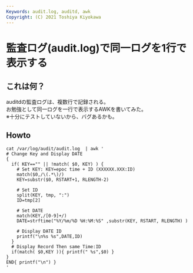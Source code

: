 ```yaml
---
Keywords: audit.log, auditd, awk
Copyright: (C) 2021 Toshiya Kiyokawa
---
```


# 監査ログ(audit.log)で同一ログを1行で表示する

## これは何？
auditdの監査ログは、複数行で記録される。  
お勉強として同一ログを一行で表示するAWKを書いてみた。  
※十分にテストしていないから、バグあるかも。  
## Howto
    cat /var/log/audit/audit.log  | awk '
    # Change Key and Display DATE
    {
      if( KEY=="" || !match( $0, KEY) ) {
        # Set KEY: KEY=epoc time + ID (XXXXXX.XXX:ID)
        match($0,/\(.*\)/)
        KEY=substr($0, RSTART+1, RLENGTH-2)
        
        # Set ID
        split(KEY, tmp, ":")
        ID=tmp[2]
        
        # Set DATE
        match(KEY,/[0-9]+/)
        DATE=strftime("%Y/%m/%D %H:%M:%S" ,substr(KEY, RSTART, RLENGTH) )
        
        # Display DATE ID
        printf("\n%s %s",DATE,ID)
      }
      # Display Record Then same Time:ID
      if(match( $0,KEY )){ printf(" %s",$0) }
    }
    END{ printf("\n") }
    '
